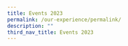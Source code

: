 ```yaml
---
title: Events 2023
permalink: /our-experience/permalink/
description: ""
third_nav_title: Events 2023
---
```


